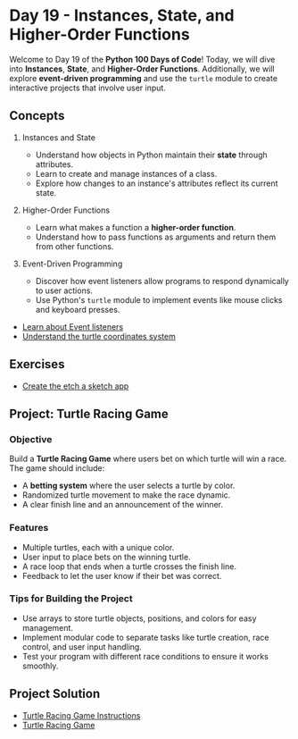 # Day 19 - Instances, State, and Higher-Order Functions

Welcome to Day 19 of the **Python 100 Days of Code**! Today, we will dive into **Instances**, **State**, and **Higher-Order Functions**. Additionally, we will explore **event-driven programming** and use the `turtle` module to create interactive projects that involve user input.

## Concepts

1. Instances and State
   - Understand how objects in Python maintain their **state** through attributes.
   - Learn to create and manage instances of a class.
   - Explore how changes to an instance's attributes reflect its current state.

2. Higher-Order Functions
   - Learn what makes a function a **higher-order function**.
   - Understand how to pass functions as arguments and return them from other functions.

3. Event-Driven Programming
   - Discover how event listeners allow programs to respond dynamically to user actions.
   - Use Python's `turtle` module to implement events like mouse clicks and keyboard presses.

- [Learn about Event listeners](./concepts/00_event-listeners.py)
- [Understand the turtle coordinates system](./concepts/01_understand-turtle-coordinates.py)

## Exercises

- [Create the etch a sketch app](./exercises/00_etch-a-sketch-app.py)

## Project: Turtle Racing Game

### Objective
Build a **Turtle Racing Game** where users bet on which turtle will win a race. The game should include:
- A **betting system** where the user selects a turtle by color.
- Randomized turtle movement to make the race dynamic.
- A clear finish line and an announcement of the winner.

### Features
- Multiple turtles, each with a unique color.
- User input to place bets on the winning turtle.
- A race loop that ends when a turtle crosses the finish line.
- Feedback to let the user know if their bet was correct.

### Tips for Building the Project
- Use arrays to store turtle objects, positions, and colors for easy management.
- Implement modular code to separate tasks like turtle creation, race control, and user input handling.
- Test your program with different race conditions to ensure it works smoothly.

## Project Solution

- [Turtle Racing Game Instructions](./project/instruction.md)
- [Turtle Racing Game](./project/main.py)

